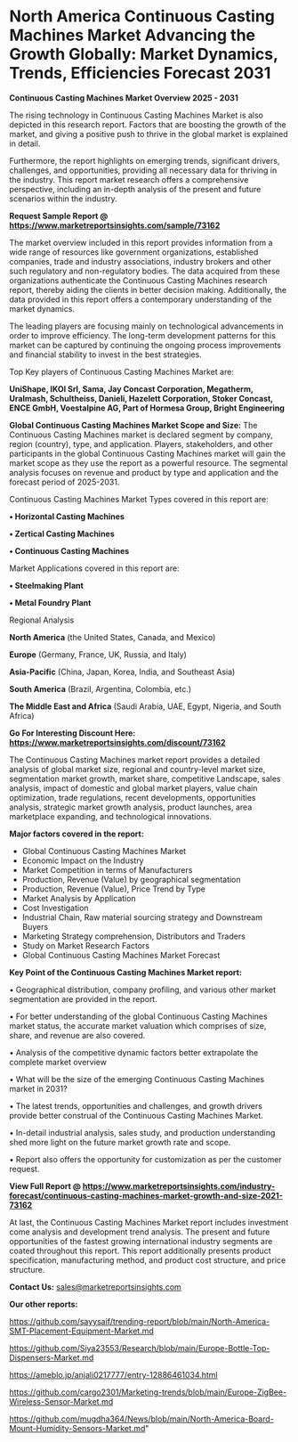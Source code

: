 # North America Continuous Casting Machines Market Advancing the Growth Globally: Market Dynamics, Trends, Efficiencies Forecast 2031

<Strong> Continuous Casting Machines Market Overview 2025 - 2031</strong>

The rising technology in Continuous Casting Machines Market is also depicted in this research report. Factors that are boosting the growth of the market, and giving a positive push to thrive in the global market is explained in detail.

Furthermore, the report highlights on emerging trends, significant drivers, challenges, and opportunities, providing all necessary data for thriving in the industry. This report market research offers a comprehensive perspective, including an in-depth analysis of the present and future scenarios within the industry.

<strong>Request Sample Report @ <a href=https://www.marketreportsinsights.com/sample/73162>https://www.marketreportsinsights.com/sample/73162</a></strong>

The market overview included in this report provides information from a wide range of resources like government organizations, established companies, trade and industry associations, industry brokers and other such regulatory and non-regulatory bodies. The data acquired from these organizations authenticate the Continuous Casting Machines research report, thereby aiding the clients in better decision making. Additionally, the data provided in this report offers a contemporary understanding of the market dynamics.

The leading players are focusing mainly on technological advancements in order to improve efficiency. The long-term development patterns for this market can be captured by continuing the ongoing process improvements and financial stability to invest in the best strategies.

Top Key players of Continuous Casting Machines Market are:

<strong>UniShape, IKOI Srl, Sama, Jay Concast Corporation, Megatherm, Uralmash, Schultheiss, Danieli, Hazelett Corporation, Stoker Concast, ENCE GmbH, Voestalpine AG, Part of Hormesa Group, Bright Engineering</strong>

<strong><b>Global Continuous Casting Machines Market Scope and Size:</b></strong>
The Continuous Casting Machines market is declared segment by company, region (country), type, and application. Players, stakeholders, and other participants in the global Continuous Casting Machines market will gain the market scope as they use the report as a powerful resource. The segmental analysis focuses on revenue and product by type and application and the forecast period of 2025-2031.

Continuous Casting Machines Market Types covered in this report are:

<strong>• Horizontal Casting Machines

• Zertical Casting Machines

• Continuous Casting Machines</strong>

Market Applications covered in this report are:

<strong>• Steelmaking Plant

• Metal Foundry Plant</strong> 

Regional Analysis

<strong>North America</strong> (the United States, Canada, and Mexico)

<strong>Europe</strong> (Germany, France, UK, Russia, and Italy)

<strong>Asia-Pacific</strong> (China, Japan, Korea, India, and Southeast Asia)

<strong>South America</strong> (Brazil, Argentina, Colombia, etc.)

<strong>The Middle East and Africa</strong> (Saudi Arabia, UAE, Egypt, Nigeria, and South Africa)

<strong>Go For Interesting Discount Here: <a href=https://www.marketreportsinsights.com/discount/73162>https://www.marketreportsinsights.com/discount/73162</a></strong>

The Continuous Casting Machines market report provides a detailed analysis of global market size, regional and country-level market size, segmentation market growth, market share, competitive Landscape, sales analysis, impact of domestic and global market players, value chain optimization, trade regulations, recent developments, opportunities analysis, strategic market growth analysis, product launches, area marketplace expanding, and technological innovations.

<strong><b>Major factors covered in the report:</b></strong>
<ul>
  <li>Global Continuous Casting Machines Market </li>
  <li>Economic Impact on the Industry</li>
  <li>Market Competition in terms of Manufacturers</li>
  <li>Production, Revenue (Value) by geographical segmentation</li>
  <li>Production, Revenue (Value), Price Trend by Type</li>
  <li>Market Analysis by Application</li>
  <li>Cost Investigation</li>
  <li>Industrial Chain, Raw material sourcing strategy and Downstream Buyers</li>
  <li>Marketing Strategy comprehension, Distributors and Traders</li>
  <li>Study on Market Research Factors</li>
  <li>Global Continuous Casting Machines Market Forecast</li>
</ul>

<strong><b>Key Point of the Continuous Casting Machines Market report:</b></strong>

• Geographical distribution, company profiling, and various other market segmentation are provided in the report.

• For better understanding of the global Continuous Casting Machines market status, the accurate market valuation which comprises of size, share, and revenue are also covered.

• Analysis of the competitive dynamic factors better extrapolate the complete market overview

• What will be the size of the emerging Continuous Casting Machines market in 2031?

• The latest trends, opportunities and challenges, and growth drivers provide better construal of the Continuous Casting Machines Market.

• In-detail industrial analysis, sales study, and production understanding shed more light on the future market growth rate and scope.

• Report also offers the opportunity for customization as per the customer request.

<strong><b>View Full Report @ <a href=https://www.marketreportsinsights.com/industry-forecast/continuous-casting-machines-market-growth-and-size-2021-73162>https://www.marketreportsinsights.com/industry-forecast/continuous-casting-machines-market-growth-and-size-2021-73162</a></b></strong>


At last, the Continuous Casting Machines Market report includes investment come analysis and development trend analysis. The present and future opportunities of the fastest growing international industry segments are coated throughout this report. This report additionally presents product specification, manufacturing method, and product cost structure, and price structure.

<strong>Contact Us:</strong>
sales@marketreportsinsights.com

<strong>Our other reports:</strong>

<a href=https://github.com/sayysaif/trending-report/blob/main/North-America-SMT-Placement-Equipment-Market.md>https://github.com/sayysaif/trending-report/blob/main/North-America-SMT-Placement-Equipment-Market.md</a>

<a href=https://github.com/Siya23553/Research/blob/main/Europe-Bottle-Top-Dispensers-Market.md>https://github.com/Siya23553/Research/blob/main/Europe-Bottle-Top-Dispensers-Market.md</a>

<a href=https://ameblo.jp/anjali0217777/entry-12886461034.html>https://ameblo.jp/anjali0217777/entry-12886461034.html</a>

<a href=https://github.com/cargo2301/Marketing-trends/blob/main/Europe-ZigBee-Wireless-Sensor-Market.md>https://github.com/cargo2301/Marketing-trends/blob/main/Europe-ZigBee-Wireless-Sensor-Market.md</a>

<a href=https://github.com/mugdha364/News/blob/main/North-America-Board-Mount-Humidity-Sensors-Market.md>https://github.com/mugdha364/News/blob/main/North-America-Board-Mount-Humidity-Sensors-Market.md</a>"
